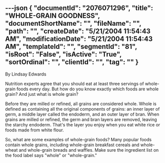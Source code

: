 ---json
{
  "documentId": "2076071296",
  "title": "WHOLE-GRAIN GOODNESS",
  "documentShortName": "",
  "fileName": "",
  "path": "",
  "createDate": "5/21/2004 11:54:43 AM",
  "modificationDate": "5/21/2004 11:54:43 AM",
  "templateId": "",
  "segmentId": "81",
  "isRoot": "False",
  "isActive": "True",
  "sortOrdinal": "",
  "clientId": "",
  "tag": ""
}
---

By Lindsay Edwards 
 
Nutrition experts agree that you should eat at least three servings of whole-grain foods every day. But how do you know exactly which foods are whole grain? And just what is whole grain? 

Before they are milled or refined, all grains are considered whole. Whole is defined as containing all the original components of grains: an inner layer of germ, a middle layer called the endoderm, and an outer layer of bran. When grains are milled or refined, the germ and bran layers are removed, leaving the starchy endoderm. That's the layer you enjoy when you eat white rice or foods made from white flour. 

So, what are some examples of whole-grain foods? Many popular foods contain whole grains, including whole-grain breakfast cereals and whole-wheat and whole-grain breads and waffles. Make sure the ingredient list on the food label says &quot;whole&quot; or &quot;whole-grain.&quot;
